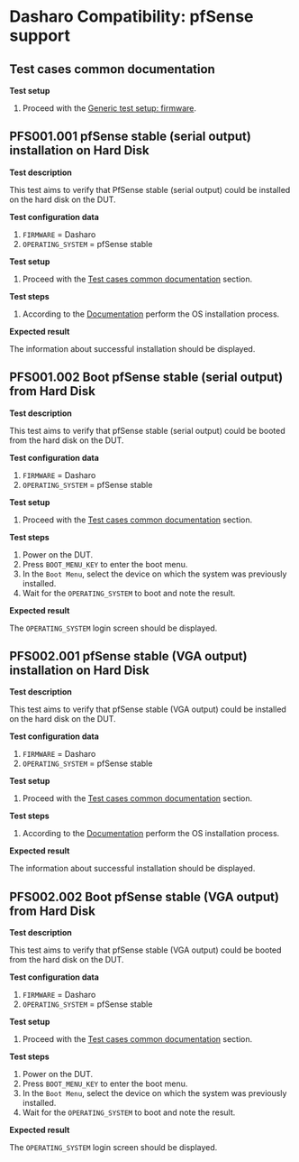 # Dasharo Compatibility: pfSense support

## Test cases common documentation

**Test setup**

1. Proceed with the
   [Generic test setup: firmware](../../generic-test-setup/#firmware).

## PFS001.001 pfSense stable (serial output) installation on Hard Disk

**Test description**

This test aims to verify that PfSense stable (serial output) could be installed
on the hard disk on the DUT.

**Test configuration data**

1. `FIRMWARE` = Dasharo
1. `OPERATING_SYSTEM` = pfSense stable

**Test setup**

1. Proceed with the
   [Test cases common documentation](#test-cases-common-documentation) section.

**Test steps**

1. According to the [Documentation](../../generic-test-setup#os-installer)
   perform the OS installation process.

**Expected result**

The information about successful installation should be displayed.

## PFS001.002 Boot pfSense stable (serial output) from Hard Disk

**Test description**

This test aims to verify that pfSense stable (serial output) could be booted
from the hard disk on the DUT.

**Test configuration data**

1. `FIRMWARE` = Dasharo
1. `OPERATING_SYSTEM` = pfSense stable

**Test setup**

1. Proceed with the
   [Test cases common documentation](#test-cases-common-documentation) section.

**Test steps**

1. Power on the DUT.
1. Press `BOOT_MENU_KEY` to enter the boot menu.
1. In the `Boot Menu`, select the device on which the system was previously
   installed.
1. Wait for the `OPERATING_SYSTEM` to boot and note the result.

**Expected result**

The `OPERATING_SYSTEM` login screen should be displayed.

## PFS002.001 pfSense stable (VGA output) installation on Hard Disk

**Test description**

This test aims to verify that pfSense stable (VGA output) could be installed on
the hard disk on the DUT.

**Test configuration data**

1. `FIRMWARE` = Dasharo
1. `OPERATING_SYSTEM` = pfSense stable

**Test setup**

1. Proceed with the
   [Test cases common documentation](#test-cases-common-documentation) section.

**Test steps**

1. According to the [Documentation](../../generic-test-setup#os-installer)
    perform the OS installation process.

**Expected result**

The information about successful installation should be displayed.

## PFS002.002 Boot pfSense stable (VGA output) from Hard Disk

**Test description**

This test aims to verify that pfSense stable (VGA output) could be booted from
the hard disk on the DUT.

**Test configuration data**

1. `FIRMWARE` = Dasharo
1. `OPERATING_SYSTEM` = pfSense stable

**Test setup**

1. Proceed with the
   [Test cases common documentation](#test-cases-common-documentation) section.

**Test steps**

1. Power on the DUT.
1. Press `BOOT_MENU_KEY` to enter the boot menu.
1. In the `Boot Menu`, select the device on which the system was previously
   installed.
1. Wait for the `OPERATING_SYSTEM` to boot and note the result.

**Expected result**

The `OPERATING_SYSTEM` login screen should be displayed.
